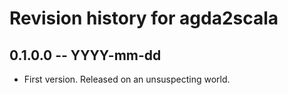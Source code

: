 # Revision history for agda2scala

## 0.1.0.0 -- YYYY-mm-dd

* First version. Released on an unsuspecting world.
